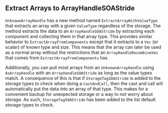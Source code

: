 ## Extract Arrays to ArrayHandleSOAStride

`UnknownArrayHandle` has a new method named `ExtractArrayWithValueType` that
extracts an array with a given `ValueType` regardless of the storage. The method
extracts the data to an `ArrayHandleSOAStride` by extracting each component and
collecting them in that array type. This provides similar behavior to
`ExtractArrayFromComponents` except that it extracts to a `Vec` (or scalar) of
known type and size. This means that the array can later be used as a normal
array without the restrictions that an `ArrayHandleRecombineVec` that comes from
`ExtractArrayFromComponents` has.

Additionally, you can pull most arrays from an `UnknownArrayHandle` using
`AsArrayHandle` with an `ArrayHandleSOAStride` as long as the value types match.
A consequence of this is that if `StorageTagSOAStride` is added to the storage
types to check when doing a `CastAndCall`, then the cast and call will
automatically put the data into an array of that type. This makes for a
convenient backup for unexpected storage or a way to not worry about storage. As
such, `StorageTagSOAStride` has been added to the list default storage types to
check.
